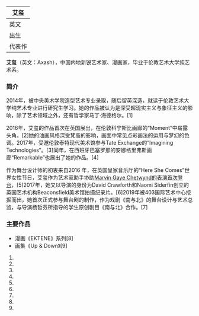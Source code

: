 | 艾玺  |
| --- |
| 英文  |
| 出生  |
| 代表作 |

**艾玺**（英文：Axash），中国内地新锐艺术家、漫画家，毕业于伦敦艺术大学纯艺术系。

### 简介

2014年，被中央美术学院造型艺术专业录取，随后留英深造，就读于伦敦艺术大学纯艺术专业进行研究生学习。她的作品被认为是深受超现实主义与象征主义的影响，除了艺术领域之外，还有哲学家马丁·海德格尔。\[1\]

2016年，艾玺的作品首次在英国展出，在伦敦科宁斯比画廊的“Moment”中崭露头角。\[2\]她的油画风格深受梵高的影响，画面中常见点彩画法的运用与梦幻的色调。2017年，受邀伦敦泰特现代美术馆参与Tate Exchange的“Imagining Technologies”。\[3\]同年，在西班牙巴塞罗那的安娜格里弗斯画廊“Remarkable”也展出了她的作品。\[4\]

作为舞台设计师的初衷来自2016 年，在英国皇家音乐厅的“Here She Comes”世界女性节日，艾玺作为艺术家助手协助[Marvin Gaye Chetwynd的表演首次登台](https://zh.wikipedia.org/wiki/Marvin_Gaye_Chetwynd "wikilink")，\[5\]2017年，她又以导演的身份为David Crawforth和Naomi Siderfin创立的英国艺术机构Beaconsfield美术馆拍摄纪录片。\[6\]2019年被403国际艺术中心挖掘而出，她首次正式参与舞台剧的制作，作为戏剧《南与北》的舞台设计与艺术总监，与导演杨哲芬所指导的学生原创剧目《南与北》合作。\[7\]

### 主要作品



  - 漫画《EKTENE》系列\[8\]
  - 画集《Up & Down》\[9\]

<references />

1.
2.
3.
4.
5.
6.
7.
8.
9.